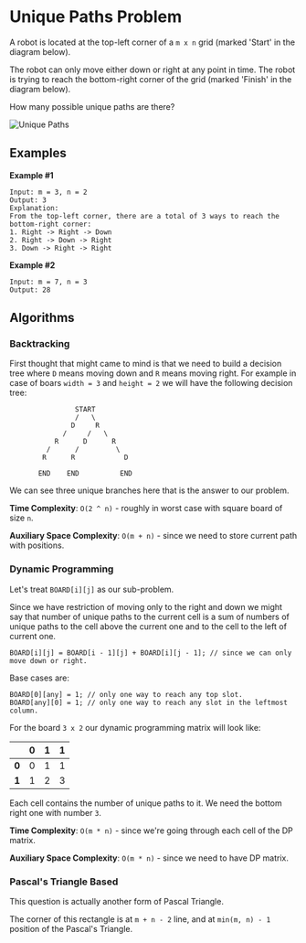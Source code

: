 # Unique Paths Problem

A robot is located at the top-left corner of a `m x n` grid
(marked 'Start' in the diagram below).

The robot can only move either down or right at any point in
time. The robot is trying to reach the bottom-right corner
of the grid (marked 'Finish' in the diagram below).

How many possible unique paths are there?

![Unique Paths](https://leetcode.com/static/images/problemset/robot_maze.png)

## Examples

**Example #1**

```
Input: m = 3, n = 2
Output: 3
Explanation:
From the top-left corner, there are a total of 3 ways to reach the bottom-right corner:
1. Right -> Right -> Down
2. Right -> Down -> Right
3. Down -> Right -> Right
```

**Example #2**

```
Input: m = 7, n = 3
Output: 28
```

## Algorithms

### Backtracking

First thought that might came to mind is that we need to build a decision tree
where `D` means moving down and `R` means moving right. For example in case
of boars `width = 3` and `height = 2` we will have the following decision tree:

```
                START
                /   \
               D     R
             /     /   \
           R      D      R
         /      /         \
        R      R            D

       END    END          END
```

We can see three unique branches here that is the answer to our problem.

**Time Complexity**: `O(2 ^ n)` - roughly in worst case with square board
of size `n`.

**Auxiliary Space Complexity**: `O(m + n)` - since we need to store current path with
positions.

### Dynamic Programming

Let's treat `BOARD[i][j]` as our sub-problem.

Since we have restriction of moving only to the right
and down we might say that number of unique paths to the current
cell is a sum of numbers of unique paths to the cell above the
current one and to the cell to the left of current one.

```
BOARD[i][j] = BOARD[i - 1][j] + BOARD[i][j - 1]; // since we can only move down or right.
```

Base cases are:

```
BOARD[0][any] = 1; // only one way to reach any top slot.
BOARD[any][0] = 1; // only one way to reach any slot in the leftmost column.
```

For the board `3 x 2` our dynamic programming matrix will look like:

|       |  0  |  1  |  1  |
| :---: | :-: | :-: | :-: |
| **0** |  0  |  1  |  1  |
| **1** |  1  |  2  |  3  |

Each cell contains the number of unique paths to it. We need
the bottom right one with number `3`.

**Time Complexity**: `O(m * n)` - since we're going through each cell of the DP matrix.

**Auxiliary Space Complexity**: `O(m * n)` - since we need to have DP matrix.

### Pascal's Triangle Based

This question is actually another form of Pascal Triangle.

The corner of this rectangle is at `m + n - 2` line, and
at `min(m, n) - 1` position of the Pascal's Triangle.
